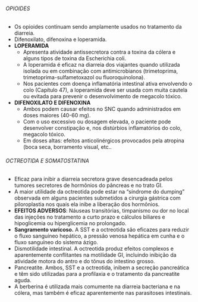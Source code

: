 ###### OPIOIDES
- Os opioides continuam sendo amplamente usados no tratamento da diarreia.
- Difenoxilato, difenoxina e loperamida. 
- **LOPERAMIDA**
	- Apresenta atividade antissecretora contra a toxina da cólera e alguns tipos de toxina da Escherichia coli.
	- A loperamida é eficaz na diarreia dos viajantes quando utilizada isolada ou em combinação com antimicrobianos (trimetoprima, trimetoprima-sulfametoxazol ou fluoroquinolona).
	- Nos pacientes com doença inflamatória intestinal ativa envolvendo o colo (Capítulo 47), a loperamida deve ser usada com muita cautela ou evitada para prevenir o desenvolvimento de megacolo tóxico.
- **DIFENOXILATO E DIFENOXINA**
	- Ambos podem causar efeitos no SNC quando administrados em doses maiores (40-60 mg).
	- Com o uso excessivo ou dosagem elevada, o paciente pode desenvolver constipação e, nos distúrbios inflamatórios do colo, megacolo tóxico.
	- Em doses altas: efeitos anticolinérgicos provocados pela atropina (boca seca, borramento visual, etc..
###### OCTREOTIDA E SOMATOSTATINA
- Eficaz para inibir a diarreia secretora grave desencadeada pelos tumores secretores de hormônios do pâncreas e no trato GI.
- A maior utilidade da octreotida pode estar na “síndrome do dumping” observada em alguns pacientes submetidos a cirurgia gástrica com piloroplastia nos quais ela inibe a liberação dos hormônios.
- **EFEITOS ADVERSOS**: Náuseas transitórias, timpanismo ou dor no local das injeções no tratamento a curto prazo e cálculos biliares e hipoglicemia ou hiperglicemia no prolongado.
- **Sangramento varicoso.** A SST e a octreotida são eficazes para reduzir o fluxo sanguíneo hepático, a pressão venosa hepática em cunha e o fluxo sanguíneo do sistema ázigo.
- Dismotilidade intestinal. A octreotida produz efeitos complexos e aparentemente conflitantes na motilidade GI, incluindo inibição da atividade motora do antro e do tônus do intestino grosso.
- Pancreatite. Ambos, SST e a octreotida, inibem a secreção pancreática e têm sido utilizadas para a profilaxia e o tratamento da pancreatite aguda.
- A berberina é utilizada mais comumente na diarreia bacteriana e na cólera, mas também é eficaz aparentemente nas parasitoses intestinais.
